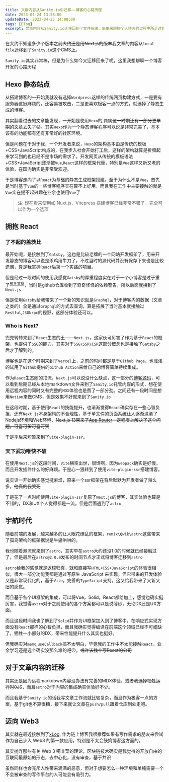 ```yaml
---
title: 文章内容从Sanity.io中迁移——博客的心路历程
date: 2023-04-24 13:58:00
updateDate: 2023-04-25 14:00:00
tags: [Blog]
excerpt: 文章内容从Sanity.io迁移回到了文件系统，简单来聊聊个人博客的过程中所走过的路程，这个博客是怎么一步步变成这样的，我又在中间学到了什么。
---
```


在大约不知道多少个版本之前~~大约还是用Next.js的版本~~我文章的内容从`local file`迁移到了`Sanity.io`这个CMS上。

`Sanity.io`其实非常棒，但是为什么如今又迁移回来了呢，这里我想聊聊一个博客开发的心路历程

## Hexo 静态站点

从搭建博客的一开始我就没有选择`Wordpress`这样的传统网页构建方式，一是要有服务器这挺麻烦的，还容易被攻击，二是更喜欢极客一点的方式，就选择了静态生成的博客。

其实翻看过去的文章能发现，一开始是使用`Hexo`的,~~其实这一时期还有一部分更早期的文章丢失了😥~~。其实`Hexo`作为一个静态博客程序可以说是非常完美了，基本该有的功能都有还有非常好的社区环境。

但是问题在于对于我，一个开发者来说，`Hexo`的架构基本由是传统的模板+CSS+JavaScript构成的，在我步入社会开始打工后，这样的架构就算是折腾起来学习到的也已经不是市场的需求了。开发网页从传统的模板语法+CSS+JavaScript逐渐被`Vue`,`React`这样的框架代替，特别是`Vue`这样又新又老的体验，在国内确实是非常受欢迎。

于是博客走向了以`React`为基础的静态生成框架搭建。至于为什么不是`Vue`，首先是当时基于`Vue`的一些博客程序实在算不上好用，而且我在工作中主要接触的就是`Vue`实在提不起兴趣在业余也使用`Vue`了

> 注: 现在看来使用如 Nuxt.js、Vitepress 搭建博客已经非常不错了，完全可以作为一个选项

## 拥抱 React

### 了不起的盖茨比

最开始呢，是接触到了`Gatsby`，这也是比较老牌的一个网站开发框架了，用来开发静态的博客可以说是杀鸡用牛刀了，不过当时的源代码并没有保存下来也是比较遗憾，算是我掌握`React`后第一个实践的项目。

但是经过一段时间的使用我感觉`Gatsby`的厚重程度实在对于一个小博客是过于重了<sup>[相关文章](/blog/rebuild-my-blog)</sup>，当时是github仓库收到了奇奇怪怪的依赖警告，所以后面就换到了`Next.js`

但是使用`Gatsby`给我带来了一个新的知识就是`Graphql`，对于博客内的数据（文章之类的）全是通过`Graphql`的方式去查询，算是拓展了当时基本就接触过`Restful`,`JSONrpc`的视野，这部分体验还可以。

### Who is Next?

兜兜转转来到了`React`生态的王——`Next.js`，这家伙可厉害了作为基于`React`的框架，也提供了`SSG`的能力，其实对于`SSG\SSR\CSR`这部分概念也是接触了`Gatsby`之后才了解到的。

博客也是在这个时期来到了`Vercel`上，之前的时间都是基于`Github Page`，也浅浅的试用了`Github`提供的`Github Action`来给自己的博客简单持续集成。

作为`React`生态圈的顶流，`Next.js`可以说没什么缺点，这一部分的[博客源码](https://github.com/enpitsuLin/enpitsuLin.xyz/tree/legacy)，可以看到后期已经从本地markdown文件来到了`Sanity.io`托管内容的形式，想在使用远程内容的同时又有完整的`MDX`体验也是费了一部分劲。之间还有一段时间是想用`Notion`来做CMS，但是效果不好就来到了`Sanity.io`

在这段时期，基于使用`React`的技能提升，也渐渐觉得`React`确实存在一些心智负担，还有`Next.js`本身架构的不合理性，基于单文件的页面系统让人逐渐混淆了Nodejs环境和Web环境，~~Next.js 13带来了[App Router](https://beta.nextjs.org/docs)一定程度上解决了这个问题，可喜可贺可喜可贺~~

于是乎后来短暂来到了`vite-plugin-ssr`。

### 天下武功唯快不破

在使用`Next.js`的这段时间，`Vite`横空出世，很馋啊，因为`webpack`确实是好慢，而且开发插件什么的好麻烦。于是心一狠转到了使用`vite-plugin-ssr`搭建博客。

说实话一开始确实感觉挺麻烦，原来一个ssr框架在背后默默为开发者做了辣么多。~~他真的我哭死~~

于是花了一点时间使用`vite-plugin-ssr`复原了`Next.js`的博客，其实体验也算是不错的，DX和UX个人觉得都是一流，但是后面遇到了`astro`

## 宇航时代

随着前端的发展，越来越多的让人眼花缭乱的框架，`remix\Qwik\astro`这些带来了孤岛架构的框架据说是牛逼哄哄的。

我也随着潮流就来到了`astro`，其实早在`astro`大约还没1.0的时候就已经接触过了，但是最后在`astro@2.0.0`发布的时间节点才正式将博客迁移到`astro`

`astro`给我的感觉就是返璞归真，就和直接写`HTML+CSS+JavaScript`的体验很相似，很大一部分功能我都是通过写原生 JavaScript 来实现，但它带来的开发体验又是非常现代化的，基于`Vite`，完善的`TypeScript`支持，这又给我带来了又新又旧的感觉。

而且基于各个UI框架的集成，可以将Vue，Solid，React都给加上，感觉也确实挺厉害，我觉得`astro`对于之前使用的各个方案都可以是说薄纱，无论DX还是UX方面。

而且这段时间我也了解到了`Solid`并作为UI框架加入到了博客中，在响应式实现方面没有`React`那样的心智负担，而且我确实觉得编译在前端这个领域已经不可或缺了，牺牲一小部分的DX，带来性能提升什么其实也挺好。

但我确实对`memo`,`useCallback`搞不太明白，毕竟我的工作中不太能接触`React`，业余学习还是选个确实没那么难的吧😥。~~或许该找个写React的公司~~

## 对于文章内容的迁移

其实还是因为远程markdown内容没办法有完善的MDX体验，~~或者我选择牺牲运行时0JS~~，而且`astro`对于内容的集成确实体验好不少。

而且我基于`Sanity.io`的话我写文章工作流就比较复杂，而且作为极客一点的方案，基于git也不算很糟，接下来就让文章在`push/pull`跟着仓库到处走吧。


## 迈向 Web3

其实就在最近接触到了[xLog](https://xlog.app), 作为链上博客我很推荐如果有写作需求的朋友来尝试作为自己步入 Web3 的第一款应用，特别是不太会鼓捣博客这方面的。

其实抛弃那些有关 Web 3 噶韭菜的理论，区块链技术确实是我觉得的开放自由的互联网最原始的形态，去中心化，没有审查，基于共识

虽然同样也会充斥人性带来满满的恶意，但对于想要怎么一种环境和单纯需要一个不会被审查的写作平台的人可能会有吸引力。

